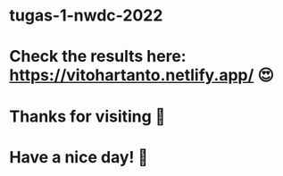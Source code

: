 # tugas-1-nwdc-2022
# Check the results here: https://vitohartanto.netlify.app/ 😍
# Thanks for visiting 🥰
# Have a nice day! 🤤
